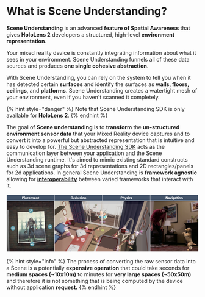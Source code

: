 # What is Scene Understanding?

**Scene Understanding** is an advanced **feature of Spatial Awareness** that gives **HoloLens 2** developers a structured, high-level **environment representation**.

Your mixed reality device is constantly integrating information about what it sees in your environment. Scene Understanding funnels all of these data sources and produces **one single cohesive abstraction**.

With Scene Understanding, you can rely on the system to tell you when it has detected certain **surfaces** and identify the surfaces as **walls, floors, ceilings**, and **platforms**. Scene Understanding creates a watertight mesh of your environment, even if you haven't scanned it completely.

{% hint style="danger" %}
Note that Scene Understanding SDK is only available for **HoloLens 2**.
{% endhint %}

The goal of **Scene understanding** is to **transform** the **un-structured environment sensor data** that your Mixed Reality device captures and to convert it into a powerful but abstracted representation that is intuitive and easy to develop for. [The Scene Understanding SDK](https://aka.ms/UnitySceneUnderstandingSDK) acts as the communication layer between your application and the Scene Understanding runtime. It's aimed to mimic existing standard constructs such as 3d scene graphs for 3d representations and 2D rectangles/panels for 2d applications. In general Scene Understanding is **framework agnostic** allowing for [**interoperability**](../../../glossary/#interoperability) between varied frameworks that interact with it.

![Common spatial mapping usage scenarios: placement, occlusion, physics and navigation.](../../../.gitbook/assets/sceneunderstandingusage.png)

{% hint style="info" %}
The process of converting the raw sensor data into a Scene is a potentially **expensive operation** that could take seconds for **medium spaces \(~10x10m\)** to minutes for **very large spaces \(~50x50m\)** and therefore it is not something that is being computed by the device without application **request.**
{% endhint %}

